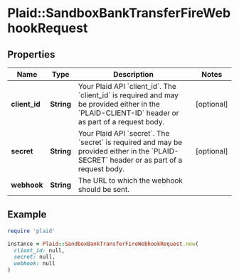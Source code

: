 # Plaid::SandboxBankTransferFireWebhookRequest

## Properties

| Name | Type | Description | Notes |
| ---- | ---- | ----------- | ----- |
| **client_id** | **String** | Your Plaid API &#x60;client_id&#x60;. The &#x60;client_id&#x60; is required and may be provided either in the &#x60;PLAID-CLIENT-ID&#x60; header or as part of a request body. | [optional] |
| **secret** | **String** | Your Plaid API &#x60;secret&#x60;. The &#x60;secret&#x60; is required and may be provided either in the &#x60;PLAID-SECRET&#x60; header or as part of a request body. | [optional] |
| **webhook** | **String** | The URL to which the webhook should be sent. |  |

## Example

```ruby
require 'plaid'

instance = Plaid::SandboxBankTransferFireWebhookRequest.new(
  client_id: null,
  secret: null,
  webhook: null
)
```


